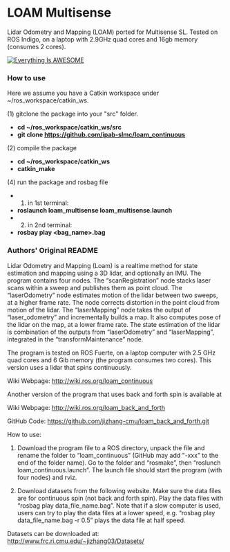 # LOAM Multisense
Lidar Odometry and Mapping (LOAM) ported for Multisense SL.
Tested on ROS Indigo, on a laptop with 2.9GHz quad cores and 16gb memory (consumes 2 cores).

[![Everything Is AWESOME](http://i.imgur.com/Ot5DWAW.png)](https://youtu.be/StTqXEQ2l-Y?t=35s "Everything Is AWESOME")

### How to use
Here we assume you have a Catkin workspace under ~/ros_workspace/catkin_ws.

(1) gitclone the package into your "src" folder.
+ **cd ~/ros_workspace/catkin_ws/src**
+ **git clone https://github.com/ipab-slmc/loam_continuous**

(2) compile the package
+ **cd ~/ros_workspace/catkin_ws**
+ **catkin_make**

(4) run the package and rosbag file
+ 1) in 1st terminal:
+ **roslaunch loam_multisense loam_multisense.launch**
+ 2) in 2nd terminal:
+ **rosbay play <bag_name>.bag**


### Authors' Original README

Lidar Odometry and Mapping (Loam) is a realtime method for state estimation and mapping using a 3D lidar, and optionally an IMU. The program contains four nodes. The “scanRegistration” node stacks laser scans within a sweep and publishes them as point cloud. The “laserOdometry” node estimates motion of the lidar between two sweeps, at a higher frame rate. The node corrects distortion in the point cloud from motion of the lidar. The “laserMapping” node takes the output of “laser_odometry” and incrementally builds a map. It also computes pose of the lidar on the map, at a lower frame rate. The state estimation of the lidar is combination of the outputs from “laserOdometry” and “laserMapping”, integrated in the “transformMaintenance” node. 

The program is tested on ROS Fuerte, on a laptop computer with 2.5 GHz quad cores and 6 Gib memory (the program consumes two cores). This version uses a lidar that spins continuously.

Wiki Webpage: http://wiki.ros.org/loam_continuous

Another version of the program that uses back and forth spin is available at

Wiki Webpage: http://wiki.ros.org/loam_back_and_forth

GitHub Code: https://github.com/jizhang-cmu/loam_back_and_forth.git

How to use:

1) Download the program file to a ROS directory, unpack the file and rename the folder to “loam_continuous” (GitHub may add "-xxx" to the end of the folder name). Go to the folder and “rosmake”, then “roslunch loam_continuous.launch”. The launch file should start the program (with four nodes) and rviz.

2) Download datasets from the following website. Make sure the data files are for continuous spin (not back and forth spin). Play the data files with “rosbag play data_file_name.bag”. Note that if a slow computer is used, users can try to play the data files at a lower speed, e.g. “rosbag play data_file_name.bag -r 0.5” plays the data file at half speed.

Datasets can be downloaded at: http://www.frc.ri.cmu.edu/~jizhang03/Datasets/
